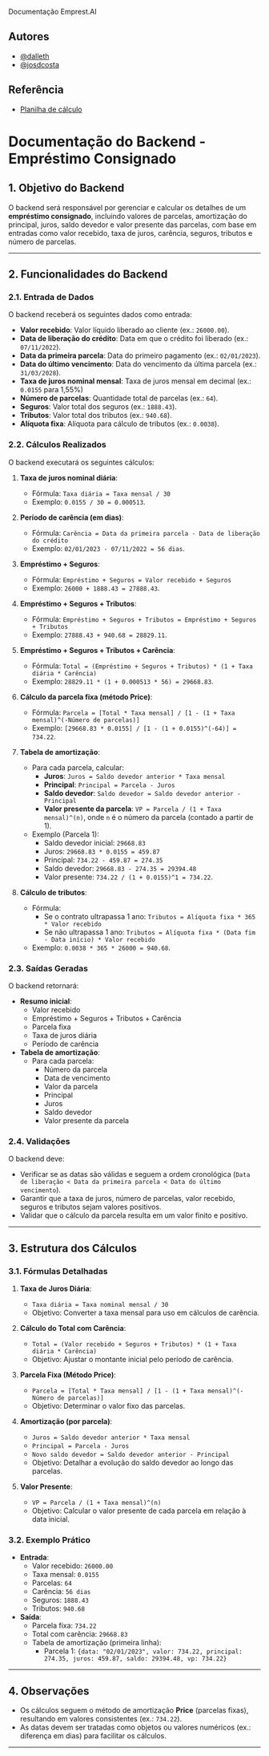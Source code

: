 

Documentação Emprest.AI


## Autores

- [@dalleth](https://github.com/dalleth-martinss)
- [@josdcosta](https://github.com/josdcosta)

## Referência
 - [Planilha de cálculo](https://docs.google.com/spreadsheets/d/1Y_vrP424Qpyh_nWdp_xtSSbsdswpp4XKPIOVeIV9B4E/edit?usp=sharing)


# Documentação do Backend - Empréstimo Consignado

## 1. Objetivo do Backend
O backend será responsável por gerenciar e calcular os detalhes de um **empréstimo consignado**, incluindo valores de parcelas, amortização do principal, juros, saldo devedor e valor presente das parcelas, com base em entradas como valor recebido, taxa de juros, carência, seguros, tributos e número de parcelas.

---

## 2. Funcionalidades do Backend

### 2.1. Entrada de Dados
O backend receberá os seguintes dados como entrada:
- **Valor recebido**: Valor líquido liberado ao cliente (ex.: `26000.00`).
- **Data de liberação do crédito**: Data em que o crédito foi liberado (ex.: `07/11/2022`).
- **Data da primeira parcela**: Data do primeiro pagamento (ex.: `02/01/2023`).
- **Data do último vencimento**: Data do vencimento da última parcela (ex.: `31/03/2028`).
- **Taxa de juros nominal mensal**: Taxa de juros mensal em decimal (ex.: `0.0155` para 1,55%)
- **Número de parcelas**: Quantidade total de parcelas (ex.: `64`).
- **Seguros**: Valor total dos seguros (ex.: `1888.43`).
- **Tributos**: Valor total dos tributos (ex.: `940.68`).
- **Alíquota fixa**: Alíquota para cálculo de tributos (ex.: `0.0038`).

### 2.2. Cálculos Realizados
O backend executará os seguintes cálculos:

1. **Taxa de juros nominal diária**:
   - Fórmula: `Taxa diária = Taxa mensal / 30`
   - Exemplo: `0.0155 / 30 = 0.000513`.

2. **Período de carência (em dias)**:
   - Fórmula: `Carência = Data da primeira parcela - Data de liberação do crédito`
   - Exemplo: `02/01/2023 - 07/11/2022 = 56 dias`.

3. **Empréstimo + Seguros**:
   - Fórmula: `Empréstimo + Seguros = Valor recebido + Seguros`
   - Exemplo: `26000 + 1888.43 = 27888.43`.

4. **Empréstimo + Seguros + Tributos**:
   - Fórmula: `Empréstimo + Seguros + Tributos = Empréstimo + Seguros + Tributos`
   - Exemplo: `27888.43 + 940.68 = 28829.11`.

5. **Empréstimo + Seguros + Tributos + Carência**:
   - Fórmula: `Total = (Empréstimo + Seguros + Tributos) * (1 + Taxa diária * Carência)`
   - Exemplo: `28829.11 * (1 + 0.000513 * 56) = 29668.83`.

6. **Cálculo da parcela fixa (método Price)**:
   - Fórmula: `Parcela = [Total * Taxa mensal] / [1 - (1 + Taxa mensal)^(-Número de parcelas)]`
   - Exemplo: `[29668.83 * 0.0155] / [1 - (1 + 0.0155)^(-64)] = 734.22`.

7. **Tabela de amortização**:
   - Para cada parcela, calcular:
     - **Juros**: `Juros = Saldo devedor anterior * Taxa mensal`
     - **Principal**: `Principal = Parcela - Juros`
     - **Saldo devedor**: `Saldo devedor = Saldo devedor anterior - Principal`
     - **Valor presente da parcela**: `VP = Parcela / (1 + Taxa mensal)^(n)`, onde `n` é o número da parcela (contado a partir de 1).
   - Exemplo (Parcela 1):
     - Saldo devedor inicial: `29668.83`
     - Juros: `29668.83 * 0.0155 = 459.87`
     - Principal: `734.22 - 459.87 = 274.35`
     - Saldo devedor: `29668.83 - 274.35 = 29394.48`
     - Valor presente: `734.22 / (1 + 0.0155)^1 = 734.22`.

8. **Cálculo de tributos**:
   - Fórmula:
     - Se o contrato ultrapassa 1 ano: `Tributos = Alíquota fixa * 365 * Valor recebido`
     - Se não ultrapassa 1 ano: `Tributos = Alíquota fixa * (Data fim - Data início) * Valor recebido`
   - Exemplo: `0.0038 * 365 * 26000 = 940.68`.

### 2.3. Saídas Geradas
O backend retornará:
- **Resumo inicial**:
  - Valor recebido
  - Empréstimo + Seguros + Tributos + Carência
  - Parcela fixa
  - Taxa de juros diária
  - Período de carência
- **Tabela de amortização**:
  - Para cada parcela:
    - Número da parcela
    - Data de vencimento
    - Valor da parcela
    - Principal
    - Juros
    - Saldo devedor
    - Valor presente da parcela

### 2.4. Validações
O backend deve:
- Verificar se as datas são válidas e seguem a ordem cronológica (`Data de liberação < Data da primeira parcela < Data do último vencimento`).
- Garantir que a taxa de juros, número de parcelas, valor recebido, seguros e tributos sejam valores positivos.
- Validar que o cálculo da parcela resulta em um valor finito e positivo.

---

## 3. Estrutura dos Cálculos

### 3.1. Fórmulas Detalhadas
1. **Taxa de Juros Diária**:
   - `Taxa diária = Taxa nominal mensal / 30`
   - Objetivo: Converter a taxa mensal para uso em cálculos de carência.

2. **Cálculo do Total com Carência**:
   - `Total = (Valor recebido + Seguros + Tributos) * (1 + Taxa diária * Carência)`
   - Objetivo: Ajustar o montante inicial pelo período de carência.

3. **Parcela Fixa (Método Price)**:
   - `Parcela = [Total * Taxa mensal] / [1 - (1 + Taxa mensal)^(-Número de parcelas)]`
   - Objetivo: Determinar o valor fixo das parcelas.

4. **Amortização (por parcela)**:
   - `Juros = Saldo devedor anterior * Taxa mensal`
   - `Principal = Parcela - Juros`
   - `Novo saldo devedor = Saldo devedor anterior - Principal`
   - Objetivo: Detalhar a evolução do saldo devedor ao longo das parcelas.

5. **Valor Presente**:
   - `VP = Parcela / (1 + Taxa mensal)^(n)`
   - Objetivo: Calcular o valor presente de cada parcela em relação à data inicial.

### 3.2. Exemplo Prático
- **Entrada**:
  - Valor recebido: `26000.00`
  - Taxa mensal: `0.0155`
  - Parcelas: `64`
  - Carência: `56 dias`
  - Seguros: `1888.43`
  - Tributos: `940.68`
- **Saída**:
  - Parcela fixa: `734.22`
  - Total com carência: `29668.83`
  - Tabela de amortização (primeira linha):
    - Parcela 1: `{data: "02/01/2023", valor: 734.22, principal: 274.35, juros: 459.87, saldo: 29394.48, vp: 734.22}`

---

## 4. Observações
- Os cálculos seguem o método de amortização **Price** (parcelas fixas), resultando em valores consistentes (ex.: `734.22`).
- As datas devem ser tratadas como objetos ou valores numéricos (ex.: diferença em dias) para facilitar os cálculos.
---
